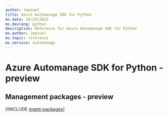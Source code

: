 ```yaml
---
author: lmazuel
title: Azure Automanage SDK for Python
ms.data: 10/24/2022
ms.devlang: python
description: Reference for Azure Automanage SDK for Python
ms.author: lmazuel
ms.topic: reference
ms.service: automanage
---
```

# Azure Automanage SDK for Python - preview

## Management packages - preview
[!INCLUDE [mgmt-packages](automanage-mgmt-index.md)]